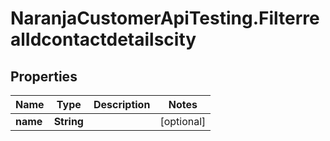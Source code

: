 # NaranjaCustomerApiTesting.FilterrealIdcontactdetailscity

## Properties

Name | Type | Description | Notes
------------ | ------------- | ------------- | -------------
**name** | **String** |  | [optional] 


